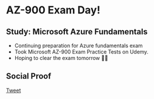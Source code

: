 
# AZ-900 Exam Day!

## Study: Microsoft Azure Fundamentals 

- Continuing preparation for Azure fundamentals exam
- Took Microsoft AZ-900 Exam Practice Tests on Udemy.
- Hoping to clear the exam tomorrow 👍🏻

## Social Proof

[Tweet](https://twitter.com/SudhaKishoreBC/status/1292149358654177280)